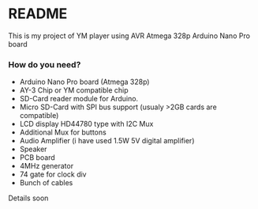 # README #

This is my project of YM player using AVR Atmega 328p Arduino Nano Pro board


### How do you need? ###
* Arduino Nano Pro board (Atmega 328p)
* AY-3 Chip or YM compatible chip
* SD-Card reader module for Arduino.
* Micro SD-Card with SPI bus support (usualy >2GB cards are compatible)
* LCD display HD44780 type with I2C Mux
* Additional Mux for buttons
* Audio Amplifier (i have used 1.5W 5V digital amplifier)
* Speaker
* PCB board
* 4MHz generator
* 74 gate for clock div
* Bunch of cables


Details soon

